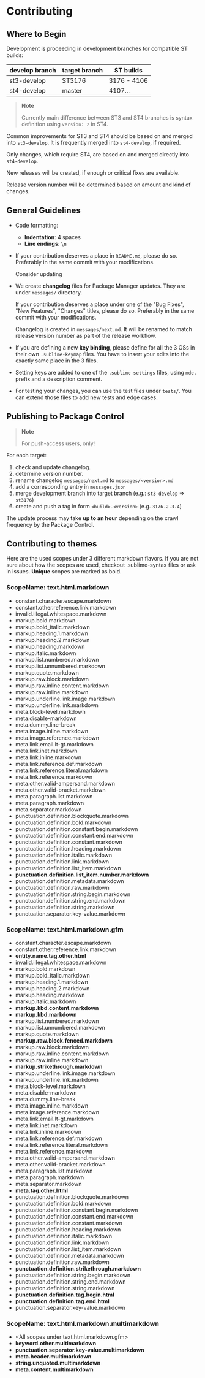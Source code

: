 # Contributing

## Where to Begin

Development is proceeding in development branches for compatible ST builds:

| develop branch  | target branch | ST builds
| ---             | ---           | ---
| st3-develop     | ST3176        | 3176 - 4106
| st4-develop     | master        | 4107...

> **Note**
>
> Currently main difference between ST3 and ST4 branches
> is syntax definition using `version: 2` in ST4.

Common improvements for ST3 and ST4 should be based on and merged into `st3-develop`.
It is frequently merged into `st4-develop`, if required.

Only changes, which require ST4, are based on and merged directly into `st4-develop`.

New releases will be created, if enough or critical fixes are available.

Release version number will be determined based on amount and kind of changes.

## General Guidelines

* Code formatting:
    - __Indentation__: 4 spaces
    - __Line endings__: `\n`

* If your contribution deserves a place in `README.md`, please do so. 
  Preferably in the same commit with your modifications.

  Consider updating 

* We create __changelog__ files for Package Manager updates. 
  They are under `messages/` directory.

    If your contribution deserves a place under one of 
    the "Bug Fixes", "New Features", "Changes" titles, 
    please do so. 
    Preferably in the same commit with your modifications.

    Changelog is created in `messages/next.md`.
    It will be renamed to match release version number
    as part of the release workflow.

* If you are defining a new __key binding__, 
  please define for all the 3 OSs in their own `.sublime-keymap` files. 
  You have to insert your edits into the exactly same place in the 3 files.

* Setting keys are added to one of the `.sublime-settings` files,
  using `mde.` prefix and a description comment.

* For testing your changes, you can use the test files under `tests/`. 
  You can extend those files to add new tests and edge cases.

## Publishing to Package Control

> **Note**
>
> For push-access users, only!

For each target:

1. check and update changelog.
2. determine version number.
3. rename changelog `messages/next.md` to `messages/<version>.md`
4. add a corresponding entry in `messages.json`
5. merge development branch into target branch (e.g.: `st3-develop` => `st3176`)
6. create and push a tag in form `<build>-<version>` (e.g. `3176-2.3.4`)

The update process may take __up to an hour__ 
depending on the crawl frequency by the Package Control.

## Contributing to themes

Here are the used scopes under 3 different markdown flavors.
If you are not sure about how the scopes are used, 
checkout .sublime-syntax files or ask in issues.
__Unique__ scopes are marked as bold.

### ScopeName: text.html.markdown

* constant.character.escape.markdown
* constant.other.reference.link.markdown
* invalid.illegal.whitespace.markdown
* markup.bold.markdown
* markup.bold_italic.markdown
* markup.heading.1.markdown
* markup.heading.2.markdown
* markup.heading.markdown
* markup.italic.markdown
* markup.list.numbered.markdown
* markup.list.unnumbered.markdown
* markup.quote.markdown
* markup.raw.block.markdown
* markup.raw.inline.content.markdown
* markup.raw.inline.markdown
* markup.underline.link.image.markdown
* markup.underline.link.markdown
* meta.block-level.markdown
* meta.disable-markdown
* meta.dummy.line-break
* meta.image.inline.markdown
* meta.image.reference.markdown
* meta.link.email.lt-gt.markdown
* meta.link.inet.markdown
* meta.link.inline.markdown
* meta.link.reference.def.markdown
* meta.link.reference.literal.markdown
* meta.link.reference.markdown
* meta.other.valid-ampersand.markdown
* meta.other.valid-bracket.markdown
* meta.paragraph.list.markdown
* meta.paragraph.markdown
* meta.separator.markdown
* punctuation.definition.blockquote.markdown
* punctuation.definition.bold.markdown
* punctuation.definition.constant.begin.markdown
* punctuation.definition.constant.end.markdown
* punctuation.definition.constant.markdown
* punctuation.definition.heading.markdown
* punctuation.definition.italic.markdown
* punctuation.definition.link.markdown
* punctuation.definition.list_item.markdown
* __punctuation.definition.list_item.number.markdown__
* punctuation.definition.metadata.markdown
* punctuation.definition.raw.markdown
* punctuation.definition.string.begin.markdown
* punctuation.definition.string.end.markdown
* punctuation.definition.string.markdown
* punctuation.separator.key-value.markdown

### ScopeName: text.html.markdown.gfm

* constant.character.escape.markdown
* constant.other.reference.link.markdown
* __entity.name.tag.other.html__
* invalid.illegal.whitespace.markdown
* markup.bold.markdown
* markup.bold_italic.markdown
* markup.heading.1.markdown
* markup.heading.2.markdown
* markup.heading.markdown
* markup.italic.markdown
* __markup.kbd.content.markdown__
* __markup.kbd.markdown__
* markup.list.numbered.markdown
* markup.list.unnumbered.markdown
* markup.quote.markdown
* __markup.raw.block.fenced.markdown__
* markup.raw.block.markdown
* markup.raw.inline.content.markdown
* markup.raw.inline.markdown
* __markup.strikethrough.markdown__
* markup.underline.link.image.markdown
* markup.underline.link.markdown
* meta.block-level.markdown
* meta.disable-markdown
* meta.dummy.line-break
* meta.image.inline.markdown
* meta.image.reference.markdown
* meta.link.email.lt-gt.markdown
* meta.link.inet.markdown
* meta.link.inline.markdown
* meta.link.reference.def.markdown
* meta.link.reference.literal.markdown
* meta.link.reference.markdown
* meta.other.valid-ampersand.markdown
* meta.other.valid-bracket.markdown
* meta.paragraph.list.markdown
* meta.paragraph.markdown
* meta.separator.markdown
* __meta.tag.other.html__
* punctuation.definition.blockquote.markdown
* punctuation.definition.bold.markdown
* punctuation.definition.constant.begin.markdown
* punctuation.definition.constant.end.markdown
* punctuation.definition.constant.markdown
* punctuation.definition.heading.markdown
* punctuation.definition.italic.markdown
* punctuation.definition.link.markdown
* punctuation.definition.list_item.markdown
* punctuation.definition.metadata.markdown
* punctuation.definition.raw.markdown
* __punctuation.definition.strikethrough.markdown__
* punctuation.definition.string.begin.markdown
* punctuation.definition.string.end.markdown
* punctuation.definition.string.markdown
* __punctuation.definition.tag.begin.html__
* __punctuation.definition.tag.end.html__
* punctuation.separator.key-value.markdown

### ScopeName: text.html.markdown.multimarkdown

* &lt;All scopes under text.html.markdown.gfm&gt;
* __keyword.other.multimarkdown__
* __punctuation.separator.key-value.multimarkdown__
* __meta.header.multimarkdown__
* __string.unquoted.multimarkdown__
* __meta.content.multimarkdown__